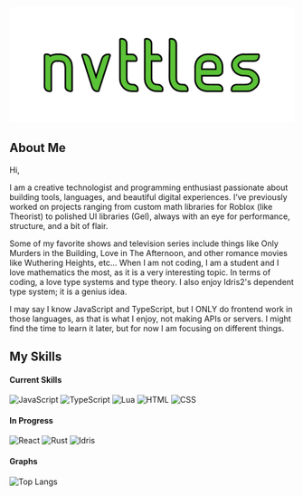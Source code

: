 ![Preview](New%20Project.png)

## About Me
Hi, 

I am a creative technologist and programming enthusiast passionate about building tools, languages, and beautiful digital experiences. I’ve previously worked on projects ranging from custom math libraries for Roblox (like Theorist) to polished UI libraries (Gel), always with an eye for performance, structure, and a bit of flair.

Some of my favorite shows and television series include things like Only Murders in the Building, Love in The Afternoon, and other romance movies like Wuthering Heights, etc... When I am not coding, I am a student and I love mathematics the most, as it is a very interesting topic. In terms of coding, a love type systems and type theory. I also enjoy Idris2's dependent type system; it is a genius idea.

I may say I know JavaScript and TypeScript, but I ONLY do frontend work in those languages, as that is what I enjoy, not making APIs or servers. I might find the time to learn it later, but for now I am focusing on different things.

## My Skills

#### Current Skills

![JavaScript](https://img.shields.io/badge/JavaScript-F1E05A?style=for-the-badge&logo=javascript&logoColor=white)
![TypeScript](https://img.shields.io/badge/TypeScript-3178C6?style=for-the-badge&logo=typescript&logoColor=white)
![Lua](https://img.shields.io/badge/Lua-000080?style=for-the-badge&logo=lua&logoColor=white)
![HTML](https://img.shields.io/badge/HTML-E34C26?style=for-the-badge&logo=html5&logoColor=white)
![CSS](https://img.shields.io/badge/CSS-563D7C?style=for-the-badge&logo=css3&logoColor=white)

#### In Progress

![React](https://img.shields.io/badge/React-61DAFB?style=for-the-badge&logo=react&logoColor=white)
![Rust](https://img.shields.io/badge/Rust-DEA584?style=for-the-badge&logo=rust&logoColor=white)
![Idris](https://img.shields.io/badge/Idris-BF3F5A?style=for-the-badge&logo=https://raw.githubusercontent.com/nvttles/nvttles/main/logo.svg&logoColor=white)

#### Graphs

![Top Langs](https://github-readme-stats.vercel.app/api/top-langs/?username=nvttles&layout=compact&theme=transparent&hide_border=true&langs_count=8)






